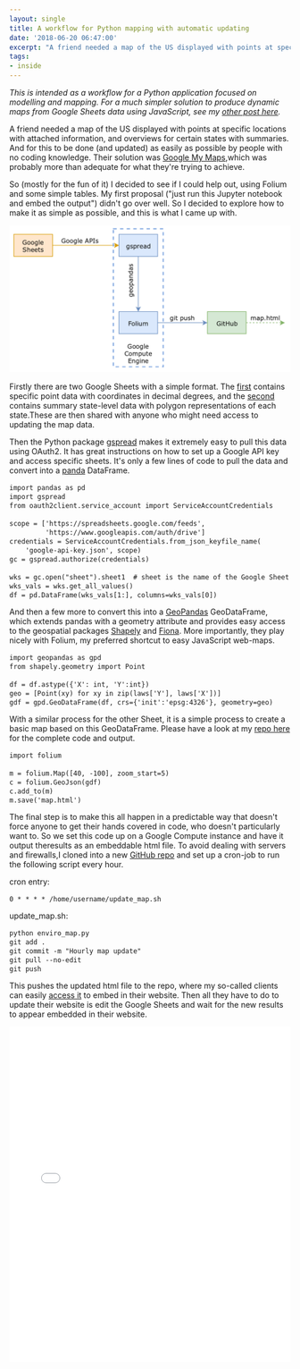 ```yaml
---
layout: single
title: A workflow for Python mapping with automatic updating
date: '2018-06-20 06:47:00'
excerpt: "A friend needed a map of the US displayed with points at specific locations with attached information, and overviews for certain states with summaries. And for this to be done (and updated) as easily as possible by people with no coding knowledge."
tags:
- inside
---
```


*This is intended as a workflow for a Python application focused on modelling and mapping. For a much simpler solution to produce dynamic maps from Google Sheets data using JavaScript, see my [other post here](https://rdrn.me/leaflet-maps-google-sheets/).*

A friend needed a map of the US displayed with points at specific locations with attached information, and overviews for certain states with summaries. And for this to be done (and updated) as easily as possible by people with no coding knowledge. Their solution was [Google My Maps](https://www.google.com/mymaps),which was probably more than adequate for what they're trying to achieve.

So (mostly for the fun of it) I decided to see if I could help out, using Folium and some simple tables. My first proposal ("just run this Jupyter notebook and embed the output") didn't go over well. So I decided to explore how to make it as simple as possible, and this is what I came up with.

![Using gspread][py1]

Firstly there are two Google Sheets with a simple format. The [first](https://docs.google.com/spreadsheets/d/1WyZNokrgj5NmbyYrRIOQDa2mZ0_SEdbjBohR2RmKXp8/edit?usp=sharing) contains specific point data with coordinates in decimal degrees, and the [second](https://docs.google.com/spreadsheets/d/15t8dZIab3cNoN3y3WVYVy4a-RITFhfvlPWIKSKAuV0Y/edit?usp=sharing) contains summary state-level data with polygon representations of each state.These are then shared with anyone who might need access to updating the map data.

Then the Python package [gspread](https://github.com/burnash/gspread) makes it extremely easy to pull this data using OAuth2. It has great instructions on how to set up a Google API key and access specific sheets. It's only a few lines of code to pull the data and convert into a [panda](https://pandas.pydata.org/) DataFrame.

```
import pandas as pd
import gspread
from oauth2client.service_account import ServiceAccountCredentials

scope = ['https://spreadsheets.google.com/feeds',
         'https://www.googleapis.com/auth/drive']
credentials = ServiceAccountCredentials.from_json_keyfile_name(
    'google-api-key.json', scope)
gc = gspread.authorize(credentials)

wks = gc.open("sheet").sheet1  # sheet is the name of the Google Sheet
wks_vals = wks.get_all_values()
df = pd.DataFrame(wks_vals[1:], columns=wks_vals[0])
```

And then a few more to convert this into a [GeoPandas](http://geopandas.org/) GeoDataFrame, which extends pandas with a geometry  attribute and provides easy access to the geospatial packages [Shapely](http://toblerity.org/shapely/) and [Fiona](http://toblerity.org/fiona/). More importantly, they play nicely with Folium, my preferred shortcut to easy JavaScript web-maps.

```
import geopandas as gpd
from shapely.geometry import Point

df = df.astype({'X': int, 'Y':int})
geo = [Point(xy) for xy in zip(laws['Y'], laws['X'])]
gdf = gpd.GeoDataFrame(df, crs={'init':'epsg:4326'}, geometry=geo)
```

With a similar process for the other Sheet, it is a simple process to create a basic map based on this GeoDataFrame. Please have a look at my [repo here](https://github.com/carderne/web-mapping/tree/master/folium-gspread) for the complete code and output.

```
import folium

m = folium.Map([40, -100], zoom_start=5)
c = folium.GeoJson(gdf)     
c.add_to(m)  
m.save('map.html')
```

The final step is to make this all happen in a predictable way that doesn't force anyone to get their hands covered in code, who doesn't particularly want to. So we set this code up on a Google Compute instance and have it output theresults as an embeddable html file. To avoid dealing with servers and firewalls,I cloned into a new [GitHub repo](https://github.com/carderne/web-mapping/tree/master/folium-gspread) and set up a cron-job to run the following script every hour.

cron entry:

```
0 * * * * /home/username/update_map.sh
```

update_map.sh:

```
python enviro_map.py
git add .
git commit -m "Hourly map update"
git pull --no-edit
git push
```

This pushes the updated html file to the repo, where my so-called clients can easily [access it](https://github.com/carderne/leaflet-gsheets) to embed in their website. Then all they have to do to update their website is edit the Google Sheets and wait for the new results to appear embedded in their website.

<iframe src="/assets/html/leaflet-gsheets-nosidebar.html" style="width: 100%; height: 600px" name="internal" frameborder="0"></iframe>

[py1]: /assets/images/2018/py1.png